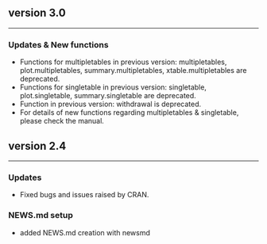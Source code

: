 ## version 3.0

---


### Updates & New functions

- Functions for multipletables in previous version: multipletables, plot.multipletables, summary.multipletables, xtable.multipletables are deprecated.
- Functions for singletable in previous version: singletable, plot.singletable, summary.singletable are deprecated.
- Function in previous version: withdrawal is deprecated.
- For details of new functions regarding multipletables & singletable, please check the manual.


## version 2.4

---

### Updates

- Fixed bugs and issues raised by CRAN.

### NEWS.md setup

- added NEWS.md creation with newsmd

